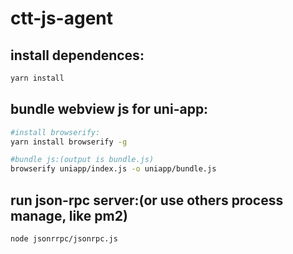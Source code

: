 # ctt-js-agent

## install dependences:

```bash
yarn install
```

## bundle webview js for uni-app:

```bash
#install browserify:
yarn install browserify -g

#bundle js:(output is bundle.js)
browserify uniapp/index.js -o uniapp/bundle.js
```

## run json-rpc server:(or use others process manage, like pm2)

```bash
node jsonrrpc/jsonrpc.js
```
